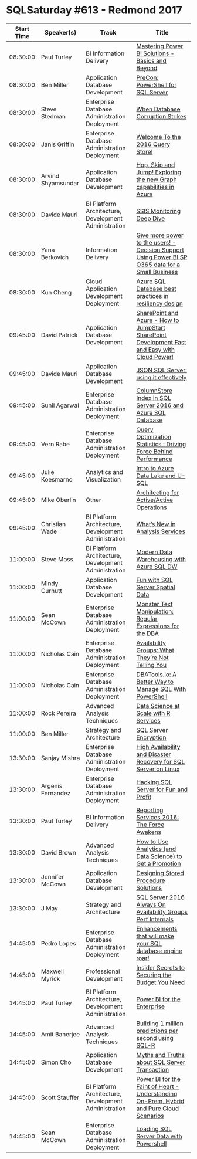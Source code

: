 # SQLSaturday #613 - Redmond 2017
Start Time|Speaker(s)|Track|Title
---|---|---|---
08:30:00|Paul Turley|BI Information Delivery|[Mastering Power BI Solutions - Basics and Beyond](59785.md)
08:30:00|Ben Miller|Application  Database Development|[PreCon: PowerShell for SQL Server](61700.md)
08:30:00|Steve Stedman|Enterprise Database Administration  Deployment|[When Database Corruption Strikes](57687.md)
08:30:00|Janis Griffin|Enterprise Database Administration  Deployment|[Welcome To the 2016 Query Store!](57811.md)
08:30:00|Arvind Shyamsundar|Application  Database Development|[Hop, Skip and Jump! Exploring the new Graph capabilities in Azure](57898.md)
08:30:00|Davide Mauri|BI Platform Architecture, Development  Administration|[SSIS Monitoring Deep Dive](58045.md)
08:30:00|Yana Berkovich|Information Delivery|[Give more power to the users!  - Decision Support Using Power BI SP  O365 data for a Small Business](61620.md)
08:30:00|Kun Cheng|Cloud Application Development  Deployment|[Azure SQL Database best practices in resiliency design](64036.md)
09:45:00|David Patrick|Application  Database Development|[SharePoint and Azure - How to JumpStart SharePoint Development Fast and Easy with Cloud Power!](57722.md)
09:45:00|Davide Mauri|Application  Database Development|[JSON  SQL Server: using it effectively](58042.md)
09:45:00|Sunil Agarwal|Enterprise Database Administration  Deployment|[ColumnStore Index in SQL Server 2016 and Azure SQL Database](58058.md)
09:45:00|Vern Rabe|Enterprise Database Administration  Deployment|[Query Optimization Statistics : Driving Force Behind Performance](58217.md)
09:45:00|Julie Koesmarno|Analytics and Visualization|[Intro to Azure Data Lake and U-SQL](61701.md)
09:45:00|Mike Oberlin|Other|[Architecting for Active/Active Operations](61777.md)
09:45:00|Christian Wade|BI Platform Architecture, Development  Administration|[What’s New in Analysis Services](63789.md)
11:00:00|Steve Moss|BI Platform Architecture, Development  Administration|[Modern Data Warehousing with Azure SQL DW](58184.md)
11:00:00|Mindy Curnutt|Application  Database Development|[Fun with SQL Server Spatial Data](59733.md)
11:00:00|Sean McCown|Enterprise Database Administration  Deployment|[Monster Text Manipulation: Regular Expressions for the DBA](61538.md)
11:00:00|Nicholas Cain|Enterprise Database Administration  Deployment|[Availability Groups: What They’re Not Telling You](61545.md)
11:00:00|Nicholas Cain|Enterprise Database Administration  Deployment|[DBATools.io: A Better Way to Manage SQL With PowerShell](61547.md)
11:00:00|Rock Pereira|Advanced Analysis Techniques|[Data Science at Scale with R Services](61810.md)
11:00:00|Ben Miller|Strategy and Architecture|[SQL Server Encryption](62468.md)
13:30:00|Sanjay Mishra|Enterprise Database Administration  Deployment|[High Availability and Disaster Recovery for SQL Server on Linux](59334.md)
13:30:00|Argenis Fernandez|Enterprise Database Administration  Deployment|[Hacking SQL Server for Fun and Profit](59687.md)
13:30:00|Paul Turley|BI Information Delivery|[Reporting Services 2016: The Force Awakens](59787.md)
13:30:00|David Brown|Advanced Analysis Techniques|[How to Use Analytics (and Data Science) to Get a Promotion](59911.md)
13:30:00|Jennifer McCown|Application  Database Development|[Designing Stored Procedure Solutions](61542.md)
13:30:00|J May|Strategy and Architecture|[SQL Server 2016 Always On Availability Groups Perf  Internals](62484.md)
14:45:00|Pedro Lopes|Enterprise Database Administration  Deployment|[Enhancements that will make your SQL database engine roar!](57862.md)
14:45:00|Maxwell Myrick|Professional Development|[Insider Secrets to Securing the Budget You Need](58155.md)
14:45:00|Paul Turley|BI Platform Architecture, Development  Administration|[Power BI for the Enterprise](59786.md)
14:45:00|Amit Banerjee|Advanced Analysis Techniques|[Building 1 million predictions per second using SQL-R](61018.md)
14:45:00|Simon Cho|Application  Database Development|[Myths and Truths about SQL Server Transaction](61429.md)
14:45:00|Scott Stauffer|BI Platform Architecture, Development  Administration|[Power BI for the Faint of Heart - Understanding On-Prem, Hybrid and Pure Cloud Scenarios](61465.md)
14:45:00|Sean McCown|Enterprise Database Administration  Deployment|[Loading SQL Server Data with Powershell](61537.md)
